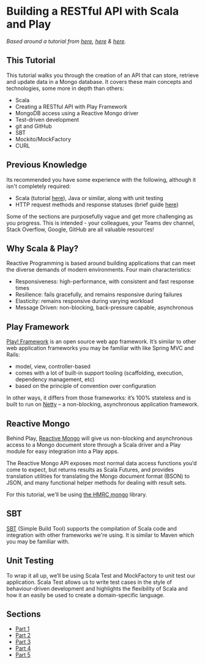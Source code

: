 # Building a RESTful API with Scala and Play

*Based around a tutorial from [here](https://spr.com/building-a-simple-rest-api-with-scala-play-part-1/), [here](https://spr.com/building-a-simple-rest-api-with-scala-play-part-2/) & [here](https://justinrodenbostel.com/2016/01/27/building-a-simple-rest-api-with-scala-play-part-3/).*

## This Tutorial
This tutorial walks you through the creation of an API that can store, retrieve and update data in a Mongo database. It covers these main concepts and technologies, some more in depth than others:
* Scala
* Creating a RESTful API with Play Framework
* MongoDB access using a Reactive Mongo driver
* Test-driven development
* git and GitHub
* SBT
* Mockito/MockFactory
* CURL

## Previous Knowledge
Its recommended you have some experience with the following, although it isn't completely required:
* Scala (tutorial [here](https://www.scala-exercises.org/scala_tutorial)), Java or similar, along with unit testing
* HTTP request methods and response statuses (brief guide [here](https://code.tutsplus.com/tutorials/http-the-protocol-every-web-developer-must-know-part-1--net-31177))

Some of the sections are purposefully vague and get more challenging as you progress. This is intended - your colleagues, your Teams dev channel, Stack Overflow, Google, GitHub are all valuable resources!

## Why Scala & Play?
Reactive Programming is based around building applications that can meet the diverse demands of modern environments. Four main characteristics:
* Responsiveness: high-performance, with consistent and fast response times
* Resilience: fails gracefully, and remains responsive during failures
* Elasticity: remains responsive during varying workload
* Message Driven: non-blocking, back-pressure capable, asynchronous

## Play Framework
[Play! Framework](https://playframework.com) is an open source web app framework. It’s similar to other web application frameworks you may be familiar with like Spring MVC and Rails:
* model, view, controller-based
* comes with a lot of built-in support tooling (scaffolding, execution, dependency management, etc)
* based on the principle of convention over configuration

In other ways, it differs from those frameworks: it’s 100% stateless and is built to run on [Netty](http://netty.io) – a non-blocking, asynchronous application framework.

## Reactive Mongo
Behind Play, [Reactive Mongo](http://reactivemongo.org) will give us non-blocking and asynchronous access to a Mongo document store through a Scala driver and a Play module for easy integration into a Play apps.

The Reactive Mongo API exposes most normal data access functions you’d come to expect, but returns results as Scala Futures, and provides translation utilities for translating the Mongo document format (BSON) to JSON, and many functional helper methods for dealing with result sets.

For this tutorial, we'll be using [the HMRC mongo](https://github.com/hmrc/hmrc-mongo) library.

## SBT
[SBT](https://www.scala-sbt.org/0.13/docs/Getting-Started.html) (Simple Build Tool) supports the compilation of Scala code and integration with other frameworks we're using. It is similar to Maven which you may be familiar with. 

## Unit Testing
To wrap it all up, we’ll be using Scala Test and MockFactory to unit test our application. Scala Test allows us to write test cases in the style of behaviour-driven development and highlights the flexibility of Scala and how it an easily be used to create a domain-specific language.

## Sections
* [Part 1](Part1.md) 
* [Part 2](Part2.md) 
* [Part 3](Part3.md) 
* [Part 4](Part4.md)
* [Part 5](Part5.md)
